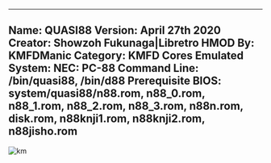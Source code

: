 -----------------------
Name: QUASI88
Version: April 27th 2020
Creator: Showzoh Fukunaga|Libretro
HMOD By: KMFDManic
Category: KMFD Cores
Emulated System: NEC: PC-88
Command Line: /bin/quasi88, /bin/d88
Prerequisite BIOS: system/quasi88/n88.rom, n88_0.rom, n88_1.rom, n88_2.rom, n88_3.rom, n88n.rom, disk.rom, n88knji1.rom, n88knji2.rom, n88jisho.rom
-----------------------
![km](https://i.imgur.com/gbavJOA.png)

